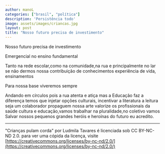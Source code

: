 ```yaml
---
author: manoL
categories: ["brasil", "política"]
description: 'Persistência todo'
image: assets/images/criancas.jpg
layout: post
title: "Nosso futuro precisa de investimento"
---
```

Nosso futuro precisa de investimento

Emergencial no ensino fundamental

Tanto na rede escolar,como na comunidade,na rua e principalmente no lar se não dermos nossa contribuição de conhecimentos experiência de vida, ensinamentos

Para nossa base viveremos sempre

Andando em círculos pois a rua atenta e atiça mas a Educação faz a diferença temos que injetar opções culturais, incentivar a literatura a leitura seja um colaborador propaguem nossa arte valorize os profissionais da saúde cultura e educação,vamos trabalhar na pluralidade,no coletivo vamos Salvar nossos pequenos grandes heróis e heroínas do futuro eu acredito.

---
"Crianças pulam corda" por Ludmila Tavares é licenciada sob CC BY-NC-ND 2.0. para ver uma cópida da licença, visite [https://creativecommons.org/licenses/by-nc-nd/2.0/](https://creativecommons.org/licenses/by-nc-nd/2.0/)
